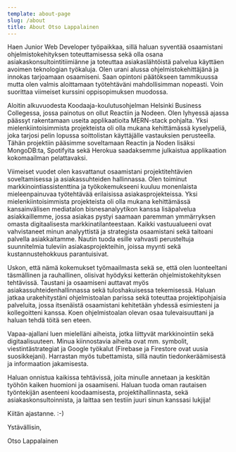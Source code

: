 ```yaml
---
template: about-page
slug: /about
title: About Otso Lappalainen
---
```

Haen Junior Web Developer työpaikkaa, sillä haluan syventää osaamistani ohjelmistokehityksen toteuttamisessa sekä olla osana asiakaskonsultointitiimiänne ja toteuttaa asiakaslähtöistä palvelua käyttäen avoimen teknologian työkaluja. Olen urani alussa ohjelmistokehittäjänä ja innokas tarjoamaan osaamiseni. Saan opintoni päätökseen tammikuussa mutta olen valmis aloittamaan työtehtäväni mahdollisimman nopeasti. Voin suorittaa viimeiset kurssini oppisopimuksen muodossa.

Aloitin alkuvuodesta Koodaaja-koulutusohjelman Helsinki Business Collegessa, jossa painotus on ollut Reactiin ja Nodeen. Olen lyhyessä ajassa päässyt rakentamaan useita applikaatioita MERN-stack pohjalta. Yksi mielenkiintoisimmista projekteista oli olla mukana kehittämässä kyselypeliä, joka tarjosi pelin lopussa soittolistan käyttäjälle vastauksien perusteella. Tähän projektiin pääsimme soveltamaan Reactin ja Noden lisäksi MongoDB:ta, Spotifyita sekä Herokua saadaksemme julkaistua applikaation kokomaailman pelattavaksi.

Viimeiset vuodet olen kasvattanut osaamistani projektitehtävien soveltamisessa ja asiakassuhteiden hallinnassa. Olen toiminut markkinointiassistenttina ja työkokemukseeni kuuluu monenlaista mieleenpainuvaa työtehtävää erilaisissa asiakasprojekteissa. Yksi mielenkiintoisimmista projekteista oli olla mukana kehittämässä kansainvälisen mediatalon bisnesanalyytikon kanssa lisäpalvelua asiakkaillemme, jossa asiakas pystyi saamaan paremman ymmärryksen omasta digitaalisesta markkinatilanteestaan. Kaikki vastuualueeni ovat vahvistaneet minun analyyttistä ja strategista osaamistani sekä taitoani palvella asiakkaitamme. Nautin tuoda esille vahvasti perusteltuja suunnitelmia tuleviin asiakasprojekteihin, joissa myynti sekä kustannustehokkuus parantuisivat.

Uskon, että nämä kokemukset työmaailmasta sekä se, että olen luonteeltani täsmällinen ja rauhallinen, olisivat hyödyksi ketterän ohjelmistokehityksen tehtävissä. Taustani ja osaamiseni auttavat myös asiakassuhteidenhallinnassa sekä tuloshakuisessa tekemisessä. Haluan jatkaa urakehitystäni ohjelmistoalan parissa sekä toteuttaa projektipohjaisia palveluita, jossa itsenäistä osaamistani kehitetään yhdessä esimiesteni ja kollegoitteni kanssa. Koen ohjelmistoalan olevan osaa tulevaisuuttani ja haluan tehdä töitä sen eteen.

Vapaa-ajallani luen mielelläni aiheista, jotka liittyvät markkinointiin sekä digitaalisuuteen. Minua kiinnostavia aiheita ovat mm. symbolit, viestintästrategiat ja Google työkalut (Firebase ja Firestore ovat uusia suosikkejani). Harrastan myös tubettamista, sillä nautin tiedonkeräämisestä ja informaation jakamisesta.  

Haluan onnistua kaikissa tehtävissä, joita minulle annetaan ja keskitän työhön kaiken huomioni ja osaamiseni. Haluan tuoda oman rautaisen työntekijän asenteeni koodaamisesta, projektihallinnasta, sekä asiakaskonsultoinnista, ja laittaa sen testiin juuri sinun kanssasi lukjija!

Kiitän ajastanne. :-)

Ystävällisin,

Otso Lappalainen

